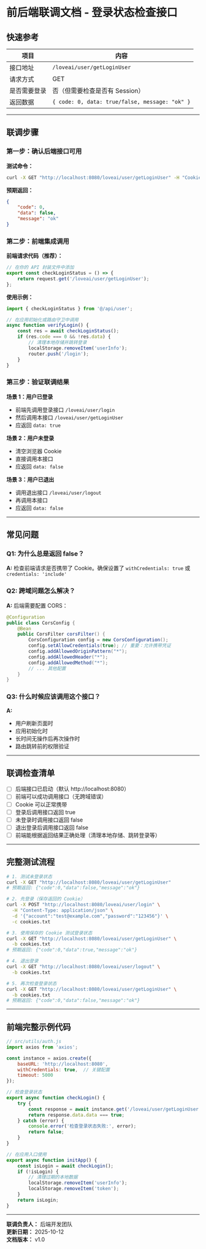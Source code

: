 # 前后端联调文档 - 登录状态检查接口

## 快速参考

| 项目 | 内容 |
|------|------|
| 接口地址 | `/loveai/user/getLoginUser` |
| 请求方式 | GET |
| 是否需要登录 | 否（但需要检查是否有 Session） |
| 返回数据 | `{ code: 0, data: true/false, message: "ok" }` |

---

## 联调步骤

### 第一步：确认后端接口可用

**测试命令：**
```bash
curl -X GET "http://localhost:8080/loveai/user/getLoginUser" -H "Cookie: JSESSIONID=test"
```

**预期返回：**
```json
{
    "code": 0,
    "data": false,
    "message": "ok"
}
```

### 第二步：前端集成调用

**前端请求代码（推荐）：**
```javascript
// 在你的 API 封装文件中添加
export const checkLoginStatus = () => {
    return request.get('/loveai/user/getLoginUser');
};
```

**使用示例：**
```javascript
import { checkLoginStatus } from '@/api/user';

// 在应用初始化或路由守卫中调用
async function verifyLogin() {
    const res = await checkLoginStatus();
    if (res.code === 0 && !res.data) {
        // 清理本地存储并跳转登录
        localStorage.removeItem('userInfo');
        router.push('/login');
    }
}
```

### 第三步：验证联调结果

**场景 1：用户已登录**
- 前端先调用登录接口 `/loveai/user/login`
- 然后调用本接口 `/loveai/user/getLoginUser`
- 应返回 `data: true`

**场景 2：用户未登录**
- 清空浏览器 Cookie
- 直接调用本接口
- 应返回 `data: false`

**场景 3：用户已退出**
- 调用退出接口 `/loveai/user/logout`
- 再调用本接口
- 应返回 `data: false`

---

## 常见问题

### Q1: 为什么总是返回 false？
**A:** 检查前端请求是否携带了 Cookie。确保设置了 `withCredentials: true` 或 `credentials: 'include'`

### Q2: 跨域问题怎么解决？
**A:** 后端需要配置 CORS：
```java
@Configuration
public class CorsConfig {
    @Bean
    public CorsFilter corsFilter() {
        CorsConfiguration config = new CorsConfiguration();
        config.setAllowCredentials(true); // 重要：允许携带凭证
        config.addAllowedOriginPattern("*");
        config.addAllowedHeader("*");
        config.addAllowedMethod("*");
        // ... 其他配置
    }
}
```

### Q3: 什么时候应该调用这个接口？
**A:** 
- 用户刷新页面时
- 应用初始化时
- 长时间无操作后再次操作时
- 路由跳转前的权限验证

---

## 联调检查清单

- [ ] 后端接口已启动（默认 http://localhost:8080）
- [ ] 前端可以成功调用接口（无跨域错误）
- [ ] Cookie 可以正常携带
- [ ] 登录后调用接口返回 true
- [ ] 未登录时调用接口返回 false
- [ ] 退出登录后调用接口返回 false
- [ ] 前端能根据返回结果正确处理（清理本地存储、跳转登录等）

---

## 完整测试流程

```bash
# 1. 测试未登录状态
curl -X GET "http://localhost:8080/loveai/user/getLoginUser"
# 预期返回: {"code":0,"data":false,"message":"ok"}

# 2. 先登录（保存返回的 Cookie）
curl -X POST "http://localhost:8080/loveai/user/login" \
  -H "Content-Type: application/json" \
  -d '{"account":"test@example.com","password":"123456"}' \
  -c cookies.txt

# 3. 使用保存的 Cookie 测试登录状态
curl -X GET "http://localhost:8080/loveai/user/getLoginUser" \
  -b cookies.txt
# 预期返回: {"code":0,"data":true,"message":"ok"}

# 4. 退出登录
curl -X GET "http://localhost:8080/loveai/user/logout" \
  -b cookies.txt

# 5. 再次检查登录状态
curl -X GET "http://localhost:8080/loveai/user/getLoginUser" \
  -b cookies.txt
# 预期返回: {"code":0,"data":false,"message":"ok"}
```

---

## 前端完整示例代码

```javascript
// src/utils/auth.js
import axios from 'axios';

const instance = axios.create({
    baseURL: 'http://localhost:8080',
    withCredentials: true,  // 关键配置
    timeout: 5000
});

// 检查登录状态
export async function checkLogin() {
    try {
        const response = await instance.get('/loveai/user/getLoginUser');
        return response.data.data === true;
    } catch (error) {
        console.error('检查登录状态失败:', error);
        return false;
    }
}

// 在应用入口使用
export async function initApp() {
    const isLogin = await checkLogin();
    if (!isLogin) {
        // 清理过期的本地数据
        localStorage.removeItem('userInfo');
        localStorage.removeItem('token');
    }
    return isLogin;
}
```

---

**联调负责人：** 后端开发团队  
**更新日期：** 2025-10-12  
**文档版本：** v1.0



